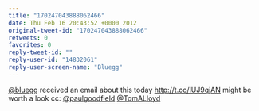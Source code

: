 ```yaml
---
title: "170247043888062466"
date: Thu Feb 16 20:43:52 +0000 2012
original-tweet-id: "170247043888062466"
retweets: 0
favorites: 0
reply-tweet-id: ""
reply-user-id: "14832061"
reply-user-screen-name: "Bluegg"
---
```

<a href="https://twitter.com/bluegg">@bluegg</a> received an email about this today http://t.co/lUJ9qjAN might be worth a look cc: <a href="https://twitter.com/paulgoodfield">@paulgoodfield</a> <a href="https://twitter.com/TomALloyd">@TomALloyd</a>
